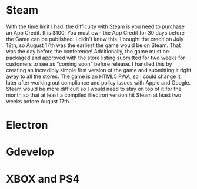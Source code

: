 # Steam
With the time limit I had, the difficulty with Steam is you need to purchase an App Credit. It is $100. You must own the App Credit for 30 days before the Game can be published. I didn't know this. I bought the credit on July 18th, so August 17th was the earliest the game would be on Steam. That was the day before the conference! Additionally, the game must be packaged and approved with the store listing submitted for two weeks for customers to see as "coming soon" before release. I handled this by creating an incredibly simple first version of the game and submitting it right away to all the stores. The game is an HTML5 PWA, so I could change it later after working out compliance and policy issues with Apple and Google. Steam would be more difficult so I would need to stay on top of it for the month so that at least a compiled Electron version hit Steam at least two weeks before August 17th.

# Electron

# Gdevelop

# XBOX and PS4
